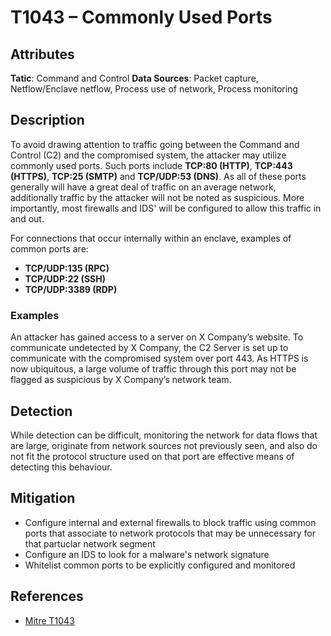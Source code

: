 ﻿
# T1043 – Commonly Used Ports 

## Attributes

**Tatic**: Command and Control
**Data Sources**: Packet capture, Netflow/Enclave netflow, Process use of network, Process monitoring

## Description

To avoid drawing attention to traffic going between the Command and Control (C2) and the compromised system, the attacker may utilize commonly used ports. Such ports include **TCP:80 (HTTP)**,  **TCP:443 (HTTPS)**, **TCP:25 (SMTP)** and **TCP/UDP:53 (DNS)**. As all of these ports generally will have a great deal of traffic on an average network, additionally traffic by the attacker will not be noted as suspicious. More importantly, most firewalls and IDS' will be configured to allow this traffic in and out. 

For connections that occur internally within an enclave, examples of common ports are: 
- **TCP/UDP:135 (RPC)**
- **TCP/UDP:22 (SSH)**
- **TCP/UDP:3389 (RDP)**

### Examples

An attacker has gained access to a server on X Company’s website. To communicate undetected by X Company, the C2 Server is set up to communicate with the compromised system over port 443. As HTTPS is now ubiquitous, a large volume of traffic through this port may not be flagged as suspicious by X Company’s network team. 

## Detection

While detection can be difficult, monitoring the network for data flows that are large, originate from network sources not previously seen, and also do not fit the protocol structure used on that port are effective means of detecting this behaviour. 

## Mitigation

- Configure internal and external firewalls to block traffic using common ports that associate to network protocols that may be unnecessary for that partuclar network segment
- Configure an IDS to look for a malware's network signature
- Whitelist common ports to be explicitly configured and monitored

## References

-	[Mitre T1043]( https://attack.mitre.org/techniques/T1043/)
